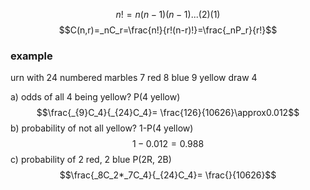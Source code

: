 
$$n!=n(n-1)(n-1)...(2)(1)$$
$$C(n,r)=_nC_r=\frac{n!}{r!(n-r)!}=\frac{_nP_r}{r!}$$

### example
urn with 24 numbered marbles
7 red
8 blue
9 yellow
draw 4

a) odds of all 4 being yellow?
P(4 yellow)
$$\frac{_{9}C_4}{_{24}C_4}= \frac{126}{10626}\approx0.012$$
b) probability of not all yellow?
1-P(4 yellow) 
$$1-0.012=0.988$$
c) probability of 2 red, 2 blue
P(2R, 2B)
$$\frac{_8C_2*_7C_4}{_{24}C_4}= \frac{}{10626}$$